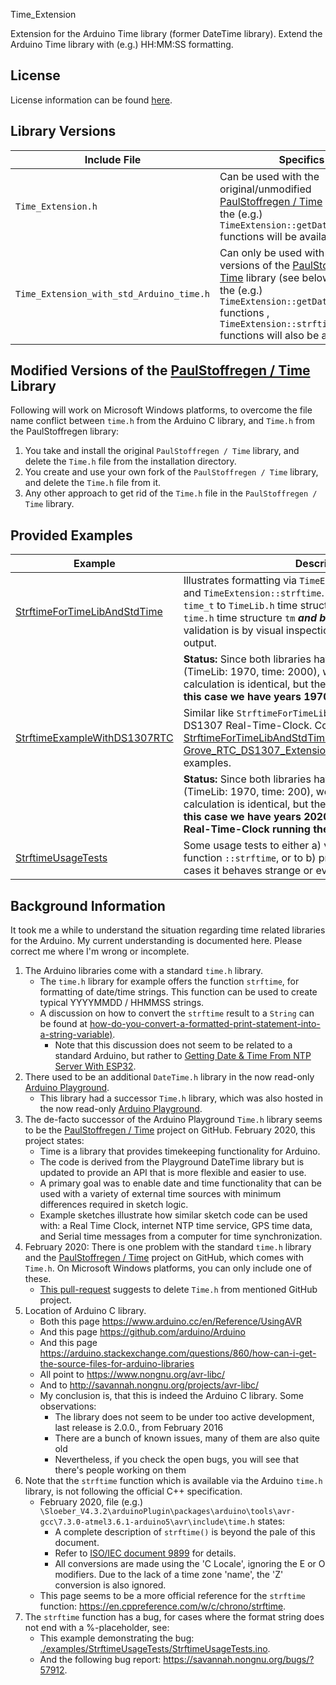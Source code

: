  Time\_Extension

Extension for the Arduino Time library (former DateTime library).
Extend the Arduino Time library with (e.g.) HH:MM:SS formatting.

## License

License information can be found [here](./LICENSE.md).

## Library Versions

| Include File | Specifics |
| ------------ | --------- |
| `Time_Extension.h` | Can be used with the original/unmodified [PaulStoffregen / Time](https://github.com/PaulStoffregen/Time) library. Only the (e.g.) `TimeExtension::getDateTimeString` functions will be available. |
| `Time_Extension_with_std_Arduino_time.h` | Can only be used with modified versions of the [PaulStoffregen / Time](https://github.com/PaulStoffregen/Time) library (see below). Next to the (e.g.) `TimeExtension::getDateTimeString` functions , `TimeExtension::strftime` functions will also be available. |

## Modified Versions of the [PaulStoffregen / Time](https://github.com/PaulStoffregen/Time) Library

Following will work on Microsoft Windows platforms, to overcome the file name conflict between `time.h` from the Arduino C library, and `Time.h` from the PaulStoffregen library:

1. You take and install the original `PaulStoffregen / Time` library, and delete the `Time.h` file from the installation directory.
2. You create and use your own fork of the `PaulStoffregen / Time` library, and delete the `Time.h` file from it.
3. Any other approach to get rid of the `Time.h` file in the `PaulStoffregen / Time` library.

## Provided Examples

| Example | Description |
| ------- | ----------- |
| [StrftimeForTimeLibAndStdTime](./examples/StrftimeForTimeLibAndStdTime/StrftimeForTimeLibAndStdTime.ino) | Illustrates formatting via `TimeExtension::getDateTimeString` and `TimeExtension::strftime`. In addition conversion from `time_t` to `TimeLib.h` time structure **_and back_**, and from `time.h` time structure `tm` **_and back_** are tested. Result validation is by visual inspection of `Serial.println()` output. |
| | **Status:** Since both libraries have different time offsets (TimeLib: 1970, time: 2000), we notice that the time calculation is identical, but the dates are 30 years apart. **In this case we have years 1970, 2000, respectively.** |
| [StrftimeExampleWithDS1307RTC](./examples/StrftimeExampleWithDS1307RTC/StrftimeExampleWithDS1307RTC.ino) | Similar like `StrftimeForTimeLibAndStdTime`, but with external DS1307 Real-Time-Clock. Combines the [StrftimeForTimeLibAndStdTime](./examples/StrftimeForTimeLibAndStdTime/StrftimeForTimeLibAndStdTime.ino) and the [Grove_RTC_DS1307_Extension/TimeLibSyncProviderDemo](https://github.com/pieterbl/Grove_RTC_DS1307_Extension/blob/master/examples/TimeLibSyncProviderDemo/TimeLibSyncProviderDemo.ino) examples. |
| | **Status:** Since both libraries have different time offsets (TimeLib: 1970, time: 200), we notice that the time calculation is identical, but the dates are 30 years apart. **In this case we have years 2020, 2050, respectively, with a Real-Time-Clock running the correct current time.** |
| [StrftimeUsageTests](./examples/StrftimeUsageTests/StrftimeUsageTests.ino) | Some usage tests to either a) verify correct functioning of function `::strftime`, or to b) proof that in certain corner cases it behaves strange or even wrong. |

## Background Information

It took me a while to understand the situation regarding time related libraries for the Arduino.
My current understanding is documented here.
Please correct me where I'm wrong or incomplete.

1. The Arduino libraries come with a standard `time.h` library.
   - The `time.h` library for example offers the function `strftime`, for formatting of date/time strings. This function can be used to create typical YYYYMMDD / HHMMSS strings.
   - A discussion on how to convert the `strftime` result to a `String` can be found at [how-do-you-convert-a-formatted-print-statement-into-a-string-variable)](https://arduino.stackexchange.com/questions/52676/how-do-you-convert-a-formatted-print-statement-into-a-string-variable).
      - Note that this discussion does not seem to be related to a standard Arduino, but rather to [Getting Date & Time From NTP Server With ESP32](https://lastminuteengineers.com/esp32-ntp-server-date-time-tutorial/).  
2. There used to be an additional `DateTime.h` library in the now read-only [Arduino Playground](https://playground.arduino.cc/Code/DateTime/).
   - This library had a successor `Time.h` library, which was also hosted in the now read-only [Arduino Playground](https://playground.arduino.cc/Code/Time/).
3. The de-facto successor of the Arduino Playground `Time.h` library seems to be the [PaulStoffregen / Time](https://github.com/PaulStoffregen/Time) project on GitHub. February 2020, this project states:
   - Time is a library that provides timekeeping functionality for Arduino.
   - The code is derived from the Playground DateTime library but is updated to provide an API that is more flexible and easier to use.
   - A primary goal was to enable date and time functionality that can be used with a variety of external time sources with minimum differences required in sketch logic.
   - Example sketches illustrate how similar sketch code can be used with: a Real Time Clock, internet NTP time service, GPS time data, and Serial time messages from a computer for time synchronization.
4. February 2020: There is one problem with the standard `time.h` library and the [PaulStoffregen / Time](https://github.com/PaulStoffregen/Time) project on GitHub, which comes with `Time.h`. On Microsoft Windows platforms, you can only include one of these.
   - [This pull-request](https://github.com/PaulStoffregen/Time/pull/98) suggests to delete `Time.h` from mentioned GitHub project.
5. Location of Arduino C library.
   - Both this page <https://www.arduino.cc/en/Reference/UsingAVR>
   - And this page <https://github.com/arduino/Arduino>
   - And this page <https://arduino.stackexchange.com/questions/860/how-can-i-get-the-source-files-for-arduino-libraries>
   - All point to <https://www.nongnu.org/avr-libc/>
   - And to <http://savannah.nongnu.org/projects/avr-libc/>
   - My conclusion is, that this is indeed the Arduino C library. Some observations:
      - The library does not seem to be under too active development, last release is 2.0.0., from February 2016
      - There are a bunch of known issues, many of them are also quite old
      - Nevertheless, if you check the open bugs, you will see that there's people working on them
6. Note that the `strftime` function which is available via the Arduino `time.h` library, is not following the official C++ specification.
   - February 2020, file (e.g.) `\Sloeber_V4.3.2\arduinoPlugin\packages\arduino\tools\avr-gcc\7.3.0-atmel3.6.1-arduino5\avr\include\time.h` states:
      - A complete description of `strftime()` is beyond the pale of this document.
      - Refer to [ISO/IEC document 9899](http://www.iso-9899.info/wiki/The_Standard) for details.
      - All conversions are made using the 'C Locale', ignoring the E or O modifiers. Due to the lack of a time zone 'name', the 'Z' conversion is also ignored.
   - This page seems to be a more official reference for the `strftime` function: <https://en.cppreference.com/w/c/chrono/strftime>.
7. The `strftime` function has a bug, for cases where the format string does not end with a %-placeholder, see:
   - This example demonstrating the bug: [./examples/StrftimeUsageTests/StrftimeUsageTests.ino](./examples/StrftimeUsageTests/StrftimeUsageTests.ino).
   - And the following bug report: <https://savannah.nongnu.org/bugs/?57912>.
